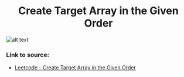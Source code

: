 <h1 align="center">Create Target Array in the Given Order</h1>

![alt text](https://images2.imgbox.com/27/d6/ZbaF3MnM_o.png?raw=true)

### Link to source: 
- <a href="https://leetcode.com/problems/create-target-array-in-the-given-order/">Leetcode - Create Target Array in the Given Order</a>

